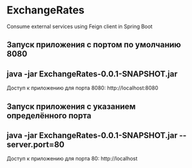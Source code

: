 # ExchangeRates
Consume external services using Feign client in Spring Boot

Запуск приложения с портом по умолчанию 8080
--------------------------------------------
java -jar ExchangeRates-0.0.1-SNAPSHOT.jar
-
Доступ к приложению для порта 8080: http://localhost:8080

Запуск приложения с указанием определённого порта
-------------------------------------------------

java -jar ExchangeRates-0.0.1-SNAPSHOT.jar --server.port=80
-
Доступ к приложению для порта 80: http://localhost
